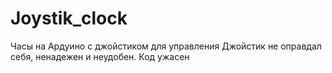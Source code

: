 # Joystik_clock
Часы на Ардуино с джойстиком для управления
Джойстик не оправдал себя, ненадежен и неудобен. 
Код ужасен 
